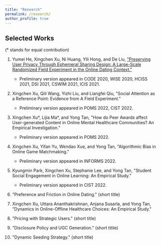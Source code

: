 ```yaml
---
title: "Research"
permalink: /research/
author_profile: true
---
```


## Selected Works
(\* stands for equal contribution)

1. Yumei He, Xingchen Xu, Ni Huang, Yili Hong, and De Liu, ["Preserving User Privacy Through Ephemeral Sharing Design: A Large-Scale Randomized Field Experiment in the Online Dating Context."](https://papers.ssrn.com/sol3/papers.cfm?abstract_id=3740782)
    - Preliminary version appeared in CODE 2020, WISE 2020, HCISS 2021, DSI 2021, CSWIM 2021, ICIS 2021.

2. Xingchen Xu, Qili Wang, Yizhi Liu, and Liangfei Qiu, "Social Attention as a Reference Point: Evidence from A Field Experiment."
    - Preliminary version appeared in POMS 2022, CIST 2022.

3. Xingchen Xu\*, Lijia Ma\*, and Yong Tan, "How do Peer Awards affect User-generated Content in Online Mental Healthcare Communities? An Empirical Investigation."
    - Preliminary version appeared in POMS 2022.

4. Xingchen Xu, Yifan Yu, Wendao Xue, and Yong Tan, "Algorithmic Bias in Online Game Matchmaking."
    - Preliminary version appeared in INFORMS 2022.

5. Kyungmin Park, Xingchen Xu, Stephanie Lee, and Yong Tan, "Student Social Engagement in Online Learning: An Empirical Study."
    - Preliminary version appeared in CIST 2022.

6. "Preference and Friction in Online Dating." (short title)

7. Xingchen Xu, Uttara Ananthakrishnan, Anjana Susarla, and Yong Tan, "Dynamics in Online-Offline Healthcare Choices: An Empirical Study."

8. "Pricing with Strategic Users." (short title)

9. "Disclosure Policy and UGC Generation." (short titile)

10. "Dynamic Seeding Strategy." (short title)
